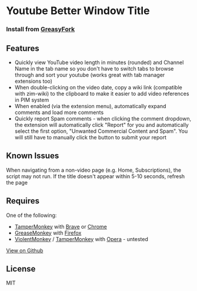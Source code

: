 Youtube Better Window Title
=============================

### Install from [GreasyFork](https://greasyfork.org/en/scripts/450646-youtube-better-window-title)

Features
--------
- Quickly view YouTube video length in minutes (rounded) and Channel Name in the tab name so you don't have to switch tabs to browse through and sort your youtube (works great with tab manager extensions too)
- When double-clicking on the video date, copy a wiki link (compatible with zim-wiki) to the clipboard to make it easier to add video references in PIM system
- When enabled (via the extension menu), automatically expand comments and load more comments
- Quickly report Spam comments - when clicking the comment dropdown, the extension will 
automatically click "Report" for you and automatically select the first option, "Unwanted Commercial Content and Spam". You will still have to manually click the button to submit your report


Known Issues
------------
When navigating from a non-video page (e.g. Home, Subscriptions), the script may not run. If the title doesn't appear within 5-10 seconds, refresh the page


Requires
--------
One of the following:
- [TamperMonkey](https://chrome.google.com/webstore/detail/tampermonkey/dhdgffkkebhmkfjojejmpbldmpobfkfo?hl=en) with [Brave](https://brave.com/) or [Chrome](https://www.google.com/chrome/browser/)
- [GreaseMonkey](https://addons.mozilla.org/en-US/firefox/addon/greasemonkey/) with [Firefox](https://www.mozilla.org/firefox)
- [ViolentMonkey](https://addons.opera.com/en/extensions/details/violent-monkey/) / [TamperMonkey](https://addons.opera.com/en/extensions/details/tampermonkey-beta/?display=en) with [Opera](http://www.opera.com/) - untested


[View on Github](https://github.com/borisjoffe/YouTube-Better-Window-Title)

License
-------
MIT

